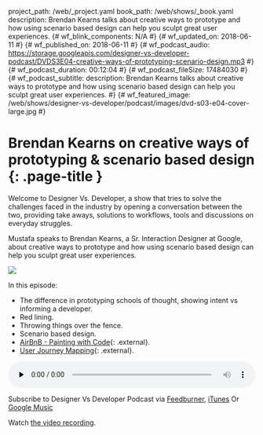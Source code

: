 project_path: /web/_project.yaml
book_path: /web/shows/_book.yaml
description: Brendan Kearns talks about creative ways to prototype and how using scenario based design 
can help you sculpt great user experiences.
{# wf_blink_components: N/A #}
{# wf_updated_on: 2018-06-11 #}
{# wf_published_on: 2018-06-11 #}
{# wf_podcast_audio: https://storage.googleapis.com/designer-vs-developer-podcast/DVDS3E04-creative-ways-of-prototyping-scenario-design.mp3 #}
{# wf_podcast_duration: 00:12:04 #}
{# wf_podcast_fileSize: 17484030 #}
{# wf_podcast_subtitle: description: Brendan Kearns talks about creative ways to prototype and how using scenario based design can help you sculpt great user experiences. #}
{# wf_featured_image: /web/shows/designer-vs-developer/podcast/images/dvd-s03-e04-cover-large.jpg #}


# Brendan Kearns on creative ways of prototyping & scenario based design {: .page-title }

Welcome to Designer Vs. Developer, a show that tries to solve the
challenges faced in the industry by opening a conversation between
the two, providing take aways, solutions to workflows, tools and
discussions on everyday struggles.

Mustafa speaks to Brendan Kearns, a Sr. Interaction Designer at Google, 
about creative ways to prototype and how using scenario based design 
can help you sculpt great user experiences.

<img
src="/web/shows/designer-vs-developer/podcast/images/dvd-s03-e04-cover.jpg"
class="attempt-right">

In this episode:

* The difference in prototyping schools of thought, showing intent vs 
informing a developer.
* Red lining.
* Throwing things over the fence. 
* Scenario based design.
* [AirBnB - Painting with Code](http://bit.ly/2l0iVM5){: .external}.
* [User Journey Mapping](http://bit.ly/2LIamAZ){: .external}.
 

<audio style="width: 100%"
src="https://storage.googleapis.com/designer-vs-developer-podcast/DVDS3E04-creative-ways-of-prototyping-scenario-design.mp3"
controls preload="none">

Subscribe to Designer Vs Developer Podcast via
<a href="https://goo.gl/USHXv8">Feedburner</a>,
<a href="https://goo.gl/1E9U0G">iTunes</a> Or
<a href="https://goo.gl/qCBlST">
Google Music</a>

Watch <a href="https://www.youtube.com/playlist?list=PLNYkxOF6rcIC60856GnLEV5GQXMxc9ByJ">
the video recording</a>.
